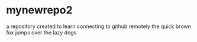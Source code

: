 # mynewrepo2
a repository created to learn connecting to github remotely
the quick brown fox jumps over the lazy dogs
